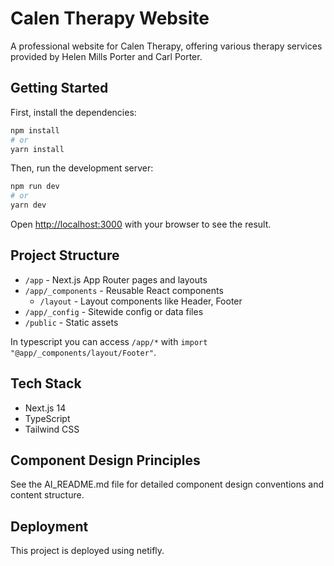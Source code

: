 # Calen Therapy Website

A professional website for Calen Therapy, offering various therapy services provided by Helen Mills Porter and Carl Porter.

## Getting Started

First, install the dependencies:

```bash
npm install
# or
yarn install
```

Then, run the development server:

```bash
npm run dev
# or
yarn dev
```

Open [http://localhost:3000](http://localhost:3000) with your browser to see the result.

## Project Structure

- `/app` - Next.js App Router pages and layouts
- `/app/_components` - Reusable React components
  - `/layout` - Layout components like Header, Footer
- `/app/_config` - Sitewide config or data files
- `/public` - Static assets

In typescript you can access `/app/*` with `import "@app/_components/layout/Footer"`.

## Tech Stack

- Next.js 14
- TypeScript
- Tailwind CSS

## Component Design Principles

See the AI_README.md file for detailed component design conventions and content structure.

## Deployment

This project is deployed using netifly.
